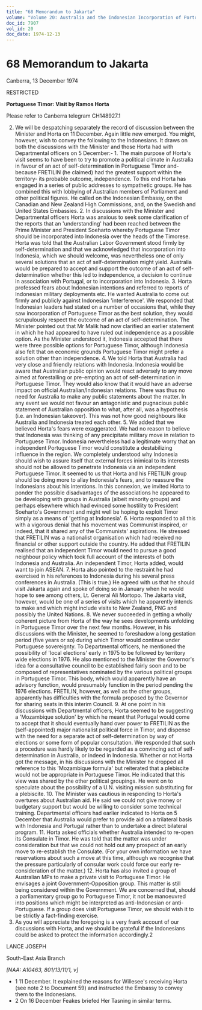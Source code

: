 ```yaml
---
title: "68 Memorandum to Jakarta"
volume: "Volume 20: Australia and the Indonesian Incorporation of Portuguese Timor, 1974-1976"
doc_id: 7907
vol_id: 20
doc_date: 1974-12-13
---
```


# 68 Memorandum to Jakarta

Canberra, 13 December 1974

RESTRICTED

**Portuguese Timor: Visit by Ramos Horta**

Please refer to Canberra telegram CH148927.1

  2. We will be despatching separately the record of discussion between the Minister and Horta on 11 December. Again little new emerged. You might, however, wish to convey the following to the Indonesians. It draws on both the discussions with the Minister and those Horta had with Departmental officers on 5 December:-
    1. The main purpose of Horta's visit seems to have been to try to promote a political climate in Australia in favour of an act of self-determination in Portuguese Timor and-because FRETILIN (he claimed) had the greatest support within the territory- its probable outcome, independence. To this end Horta has engaged in a series of public addresses to sympathetic groups. He has combined this with lobbying of Australian members of Parliament and other political figures. He called on the Indonesian Embassy, on the Canadian and New Zealand High Commissions, and, on the Swedish and United States Embassies.
    2. In discussions with the Minister and Departmental officers Horta was anxious to seek some clarification of the reports that an 'understanding' had been reached between the Prime Minister and President Soeharto whereby Portuguese Timor should be incorporated into Indonesia over the heads of the Timorese. Horta was told that the Australian Labor Government stood firmly by self-determination and that we acknowledged that incorporation into Indonesia, which we should welcome, was nevertheless one of only several solutions that an act of self-determination might yield. Australia would be prepared to accept and support the outcome of an act of self-determination whether this led to independence, a decision to continue in association with Portugal, or to incorporation into Indonesia.
    3. Horta professed fears about Indonesian intentions and referred to reports of Indonesian military deployments etc. He wanted Australia to come out firmly and publicly against Indonesian 'interference'. We responded that Indonesian leaders had stated on a number of occasions that, while they saw incorporation of Portuguese Timor as the best solution, they would scrupulously respect the outcome of an act of self-determination. The Minister pointed out that Mr Malik had now clarified an earlier statement in which he had appeared to have ruled out independence as a possible option. As the Minister understood it, Indonesia accepted that there were three possible options for Portuguese Timor, although Indonesia also felt that on economic grounds Portuguese Timor might prefer a solution other than independence.
    4. We told Horta that Australia had very close and friendly relations with Indonesia. Indonesia would be aware that Australian public opinion would react adversely to any move aimed at forestalling or pre-empting an act of self-determination in Portuguese Timor. They would also know that it would have an adverse impact on official Australian/Indonesian relations. There was thus no need for Australia to make any public statements about the matter. In any event we would not favour an antagonistic and pugnacious public statement of Australian opposition to what, after all, was a hypothesis (i.e. an Indonesian takeover). This was not how good neighbours like Australia and Indonesia treated each other.
    5. We added that we believed Horta's fears were exaggerated. We had no reason to believe that Indonesia was thinking of any precipitate military move in relation to Portuguese Timor. Indonesia nevertheless had a legitimate worry that an independent Portuguese Timor would constitute a destabilizing influence in the region. We completely understood why Indonesia should wish to assure itself that external forces inimical to its interests should not be allowed to penetrate Indonesia via an independent Portuguese Timor. It seemed to us that Horta and his FRETILIN group should be doing more to allay Indonesia's fears, and to reassure the Indonesians about his intentions. In this connexion, we invited Horta to ponder the possible disadvantages of the associations he appeared to be developing with groups in Australia (albeit minority groups) and perhaps elsewhere which had evinced some hostility to President Soeharto's Government and might well be hoping to exploit Timor simply as a means of 'getting at Indonesia'. 
    6. Horta responded to all this with a vigorous denial that his movement was Communist inspired, or indeed, that it shared any of the Communists' aspirations. He stressed that FRETILIN was a nationalist organisation which had received no financial or other support outside the country. He added that FRETILIN realised that an independent Timor would need to pursue a good neighbour policy which took full account of the interests of both Indonesia and Australia. An independent Timor, Horta added, would want to join ASEAN.
    7. Horta also pointed to the restraint he had exercised in his references to Indonesia during his several press conferences in Australia. (This is true.) He agreed with us that he should visit Jakarta again and spoke of doing so in January when he would hope to see among others, Lt. General Ali Mortopo. The Jakarta visit, however, would be one of a series of visits which he apparently intends to make and which might include visits to New Zealand, PNG and possibly the United Nations.
    8. We never succeeded in getting a wholly coherent picture from Horta of the way he sees developments unfolding in Portuguese Timor over the next few months. However, in his discussions with the Minister, he seemed to foreshadow a long gestation period (five years or so) during which Timor would continue under Portuguese sovereignty. To Departmental officers, he mentioned the possibility of 'local elections' early in 1975 to be followed by territory wide elections in 1976. He also mentioned to the Minister the Governor's idea for a consultative council to be established fairly soon and to be composed of representatives nominated by the various political groups in Portuguese Timor. This body, which would apparently have an advisory function, would presumably function in the period pending the 1976 elections. FRETILIN, however, as well as the other groups, apparently has difficulties with the formula proposed by the Governor for sharing seats in this interim Council.
    9. At one point in his discussions with Departmental officers, Horta seemed to be suggesting a 'Mozambique solution' by which he meant that Portugal would come to accept that it should eventually hand over power to FRETILIN as the (self-appointed) major nationalist political force in Timor, and dispense with the need for a separate act of self-determination by way of elections or some form of popular consultation. We responded that such a procedure was hardly likely to be regarded as a convincing act of self-determination in Australia, or indeed in Indonesia. Whether or not Horta got the message, in his discussions with the Minister he dropped all reference to this 'Mozambique formula' but reiterated that a plebiscite would not be appropriate in Portuguese Timor. He indicated that this view was shared by the other political groupings. He went on to speculate about the possibility of a U.N. visiting mission substituting for a plebiscite.
    10. The Minister was cautious in responding to Horta's overtures about Australian aid. He said we could not give money or budgetary support but would be willing to consider some technical training. Departmental officers had earlier indicated to Horta on 5 December that Australia would prefer to provide aid on a trilateral basis with Indonesia and Portugal rather than to undertake a direct bilateral program.
    11. Horta asked officials whether Australia intended to re-open its Consulate in Timor. He was told that the matter was under consideration but that we could not hold out any prospect of an early move to re-establish the Consulate. (For your own information we have reservations about such a move at this time, although we recognise that the pressure particularly of consular work could force our early re-consideration of the matter.)
    12. Horta has also invited a group of Australian MPs to make a private visit to Portuguese Timor. He envisages a joint Government-Opposition group. This matter is still being considered within the Government. We are concerned that, should a parliamentary group go to Portuguese Timor, it not be manoeuvred into positions which might be interpreted as anti-Indonesian or anti-Portuguese. If a group does visit Portuguese Timor, we should wish it to be strictly a fact-finding exercise.
  3. As you will appreciate the foregoing is a very frank account of our discussions with Horta, and we should be grateful if the Indonesians could be asked to protect the information accordingly.2



LANCE JOSEPH

South-East Asia Branch

_[NAA: A10463, 801/13/11/1, v]_

  * 1 11 December. It explained the reasons for Willesee's receiving Horta (see note 2 to Document 59) and instructed the Embassy to convey them to the Indonesians.
  * 2 On 16 December Feakes briefed Her Tasning in similar terms.


